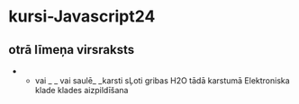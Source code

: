 # kursi-Javascript24
## otrā līmeņa virsraksts
* * vai _ _  vai saulē_ _karsti
<sub></sub> sĻoti gribas H2O tādā karstumā
Elektroniska klade
klades aizpildīšana
